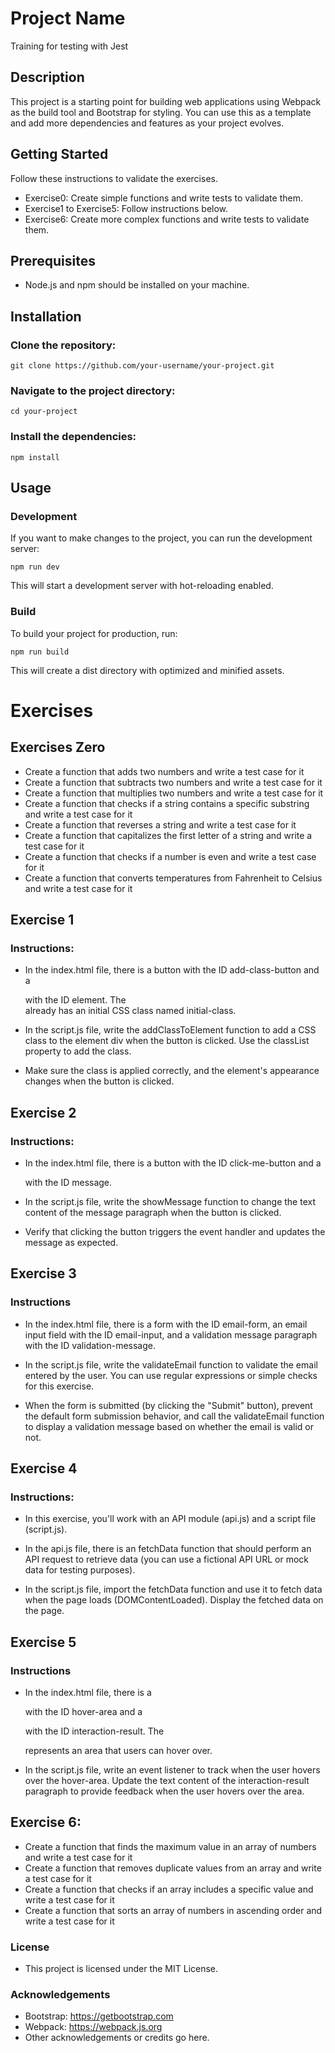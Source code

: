 # Project Name
Training for testing with Jest

## Description
This project is a starting point for building web applications using Webpack as the build tool and Bootstrap for styling. You can use this as a template and add more dependencies and features as your project evolves.

## Getting Started
Follow these instructions to validate the exercises.

- Exercise0: Create simple functions and write tests to validate them.
- Exercise1 to Exercise5:  Follow instructions below.
- Exercise6: Create more complex functions and write tests to validate them.

## Prerequisites
- Node.js and npm should be installed on your machine.

## Installation
### Clone the repository:
```
git clone https://github.com/your-username/your-project.git
```


### Navigate to the project directory:
```
cd your-project
```

### Install the dependencies:
```
npm install
```

## Usage
### Development
If you want to make changes to the project, you can run the development server:

```
npm run dev
```
This will start a development server with hot-reloading enabled.

### Build
To build your project for production, run:
```
npm run build
```
This will create a dist directory with optimized and minified assets.

# Exercises

## Exercises Zero
- Create a function that adds two numbers and write a test case for it
- Create a function that subtracts two numbers and write a test case for it
- Create a function that multiplies two numbers and write a test case for it
- Create a function that checks if a string contains a specific substring and write a test case for it
- Create a function that reverses a string and write a test case for it
- Create a function that capitalizes the first letter of a string and write a test case for it
- Create a function that checks if a number is even and write a test case for it 
- Create a function that converts temperatures from Fahrenheit to Celsius and write a test case for it

## Exercise 1
### Instructions:

- In the index.html file, there is a button with the ID add-class-button and a <div> with the ID element. The <div> already has an initial CSS class named initial-class.

- In the script.js file, write the addClassToElement function to add a CSS class to the element div when the button is clicked. Use the classList property to add the class.

- Make sure the class is applied correctly, and the element's appearance changes when the button is clicked.

## Exercise 2
### Instructions:

- In the index.html file, there is a button with the ID click-me-button and a <p> with the ID message.

- In the script.js file, write the showMessage function to change the text content of the message paragraph when the button is clicked.

- Verify that clicking the button triggers the event handler and updates the message as expected.

## Exercise 3

### Instructions

- In the index.html file, there is a form with the ID email-form, an email input field with the ID email-input, and a validation message paragraph with the ID validation-message.

- In the script.js file, write the validateEmail function to validate the email entered by the user. You can use regular expressions or simple checks for this exercise.

- When the form is submitted (by clicking the "Submit" button), prevent the default form submission behavior, and call the validateEmail function to display a validation message based on whether the email is valid or not.


## Exercise 4
### Instructions:

- In this exercise, you'll work with an API module (api.js) and a script file (script.js).

- In the api.js file, there is an fetchData function that should perform an API request to retrieve data (you can use a fictional API URL or mock data for testing purposes).

- In the script.js file, import the fetchData function and use it to fetch data when the page loads (DOMContentLoaded). Display the fetched data on the page.

## Exercise 5
### Instructions

- In the index.html file, there is a <div> with the ID hover-area and a <p> with the ID interaction-result. The <div> represents an area that users can hover over.

- In the script.js file, write an event listener to track when the user hovers over the hover-area. Update the text content of the interaction-result paragraph to provide feedback when the user hovers over the area.


## Exercise 6: 

- Create a function that finds the maximum value in an array of numbers and write a test case for it
- Create a function that removes duplicate values from an array and write a test case for it
- Create a function that checks if an array includes a specific value and write a test case for it 
- Create a function that sorts an array of numbers in ascending order and write a test case for it
### License
- This project is licensed under the MIT License.

### Acknowledgements
- Bootstrap: https://getbootstrap.com
- Webpack: https://webpack.js.org
- Other acknowledgements or credits go here.

